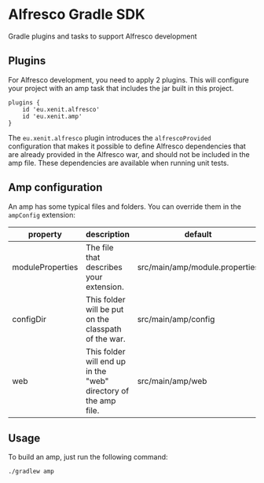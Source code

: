 # Alfresco Gradle SDK

Gradle plugins and tasks to support Alfresco development


## Plugins

For Alfresco development, you need to apply 2 plugins. This will
configure your project with an amp task that includes the jar built
in this project.

```
plugins {
    id 'eu.xenit.alfresco'
    id 'eu.xenit.amp'
}
```

The ```eu.xenit.alfresco``` plugin introduces the ```alfrescoProvided```
configuration that makes it possible to define Alfresco dependencies
that are already provided in the Alfresco war, and should not be
included in the amp file. These dependencies are available when running
unit tests.

## Amp configuration

An amp has some typical files and folders. You can override them in
the ```ampConfig``` extension:

| property         | description                                                     | default                        | required |
|------------------|-----------------------------------------------------------------|--------------------------------|----------|
| moduleProperties | The file that describes your extension.                         | src/main/amp/module.properties | true     |
| configDir        | This folder will be put on the classpath of the war.            | src/main/amp/config            | false    |
| web              | This folder will end up in the "web" directory of the amp file. | src/main/amp/web               | false    |

## Usage

To build an amp, just run the following command:

```
./gradlew amp
```